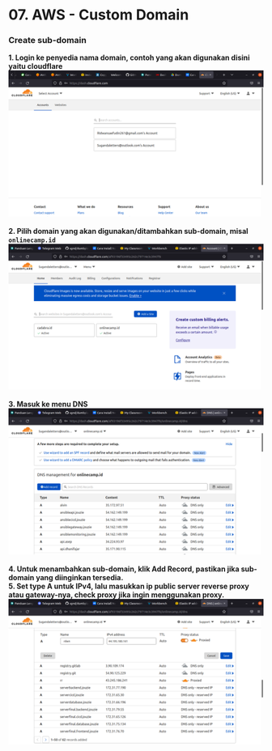 # 07. AWS - Custom Domain
### Create sub-domain
**1. Login ke penyedia nama domain, contoh yang akan digunakan disini yaitu cloudflare**<br>
![Gambar 1 Custom Domain](screenshot/gambar1.png) <br><br>
**2. Pilih domain yang akan digunakan/ditambahkan sub-domain, misal `onlinecamp.id`**<br>
![Gambar 2 Custom Domain](screenshot/gambar2.png) <br><br>
**3. Masuk ke menu DNS**<br>
![Gambar 3 Custom Domain](screenshot/gambar3.png) <br><br>
**4. Untuk menambahkan sub-domain, klik Add Record, pastikan jika sub-domain yang diinginkan tersedia.**<br>
**5. Set type A untuk IPv4, lalu masukkan ip public server reverse proxy atau gateway-nya, check proxy jika ingin menggunakan proxy.**<br>
![Gambar 4 Custom Domain](screenshot/gambar4.png) <br><br>
